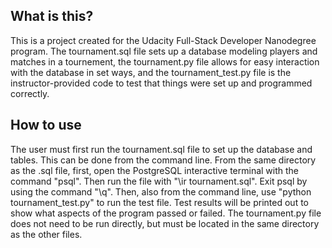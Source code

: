 What is this?
-------------
This is a project created for the Udacity Full-Stack Developer Nanodegree program.  The tournament.sql file sets up a database modeling players and matches in a tournement, the tournament.py file allows for easy interaction with the database in set ways, and the tournament_test.py file is the instructor-provided code to test that things were set up and programmed correctly.

How to use
----------
The user must first run the tournament.sql file to set up the database and tables.  This can be done from the command line.  From the same directory as the .sql file, first, open the PostgreSQL interactive terminal with the command "psql".  Then run the file with "\ir tournament.sql".  Exit psql by using the command "\q".  Then, also from the command line, use "python tournament_test.py" to run the test file.  Test results will be printed out to show what aspects of the program passed or failed.  The tournament.py file does not need to be run directly, but must be located in the same directory as the other files.